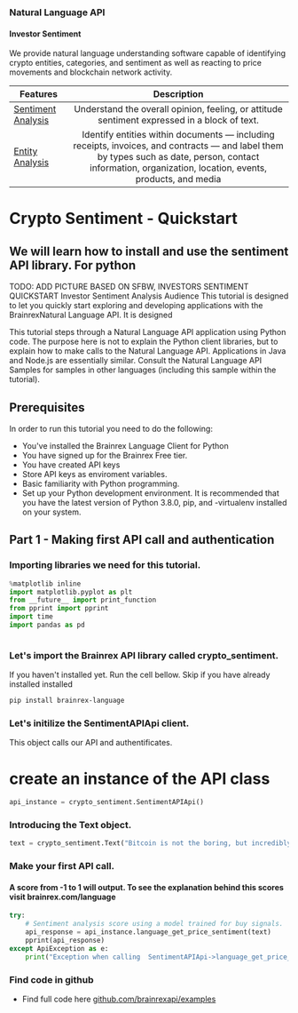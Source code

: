 ### Natural Language API
#### Investor Sentiment

We provide natural language understanding software capable of identifying crypto entities, categories, and sentiment as well as reacting to price movements and blockchain network activity.

| Features        | Description  |
| ------------- |:-------------:|
| [Sentiment Analysis](language/entities)    | Understand the overall opinion, feeling, or attitude sentiment expressed in a block of text. |
| [Entity Analysis](language/entities)   | Identify entities within documents — including receipts, invoices, and contracts — and label them by types such as date, person, contact information, organization, location, events, products, and media      |


# Crypto Sentiment - Quickstart
## We will learn how to install and use the sentiment API library. For python
TODO: ADD PICTURE BASED ON SFBW, INVESTORS SENTIMENT QUICKSTART
Investor Sentiment Analysis
Audience
This tutorial is designed to let you quickly start exploring and developing applications with the BrainrexNatural Language API. It is designed

This tutorial steps through a Natural Language API application using Python code. The purpose here is not to explain the Python client libraries, but to explain how to make calls to the Natural Language API. Applications in Java and Node.js are essentially similar. Consult the Natural Language API Samples for samples in other languages (including this sample within the tutorial).

## Prerequisites
In order to run this tutorial you need to do the following:
- You've installed the Brainrex Language Client for Python
- You have signed up for the Brainrex Free tier.
- You have created API keys
- Store API keys as enviroment variables.
- Basic familiarity with Python programming.
- Set up your Python development environment. It is recommended that you have the latest version of Python 3.8.0, pip, and -virtualenv installed on your system.

## Part 1 - Making first API call and authentication
### Importing libraries we need for this tutorial.

```python
%matplotlib inline
import matplotlib.pyplot as plt
from __future__ import print_function
from pprint import pprint
import time
import pandas as pd

```
```python

```
### Let's import the Brainrex API library called crypto_sentiment.
If you haven't installed yet.
Run the cell bellow. Skip if you have already installed installed
```bash
pip install brainrex-language

```

### Let's initilize the SentimentAPIApi client.

This object calls our API and authentificates.

# create an instance of the API class
```python
api_instance = crypto_sentiment.SentimentAPIApi()

```

### Introducing the Text object.
```python
text = crypto_sentiment.Text("Bitcoin is not the boring, but incredibly Binance coin is way better") # Text | String of text to be analyze for investor sentiment.


```

### Make your first API call.
#### A score from -1 to 1 will output. To see the explanation behind this scores visit brainrex.com/language
```python
try:
    # Sentiment analysis score using a model trained for buy signals.
    api_response = api_instance.language_get_price_sentiment(text)
    pprint(api_response)
except ApiException as e:
    print("Exception when calling  SentimentAPIApi->language_get_price_sentiment: %s\n" % e)

```

### Find code in github

- Find full code here [github.com/brainrexapi/examples](https://github.com/BrainrexAPI/examples/blob/master/crypto-language-quickstart.ipynb)
